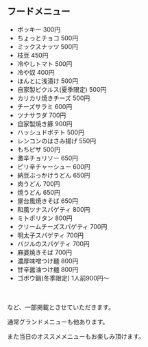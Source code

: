 ## フードメニュー

- ポッキー 300円
- ちょっとチョコ 500円
- ミックスナッツ 500円
- 枝豆 450円
- 冷やしトマト 500円
- 冷や奴 400円
- ほんとに浅漬け 500円
- 自家製ピクルス(夏季限定) 500円
- カリカリ焼きチーズ 500円
- チーズサラミ 600円
- ツナサラダ 700円
- 自家製焼き豚 900円
- ハッシュドポテト 500円
- レンコンのはさみ揚げ 550円
- もちピザ 500円
- 激辛チョリソー 650円
- ピリ辛チャーシュー 600円
- 納豆ぶっかけうどん 650円
- 肉うどん 700円
- 焼うどん 650円
- 屋台風焼きそば 650円
- 和風ツナスパゲティ 800円
- ミトポリタン 800円
- クリームチーズスパゲティ 700円
- 明太子スパゲティ 700円
- バジルのスパゲティ 700円
- 麻婆焼きそば 700円
- 濃厚味噌つけ麺 800円
- 甘辛醤油つけ麺 800円
- ゴボウ鍋(冬季限定) 1人前900円〜

　

など、一部掲載とさせていただきます。

通常グランドメニューも他あります。

また当日のオススメメニューもお楽しみ頂けます。
